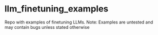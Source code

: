 # llm_finetuning_examples
Repo with examples of finetuning LLMs. Note: Examples are untested and may contain bugs unless stated otherwise
